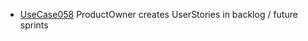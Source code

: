  * [UseCase058](https://github.com/DomainDrivenArchitecture/ddaRequirement/blob/master/en/requirements/UseCase058.md) ProductOwner creates UserStories in backlog / future sprints